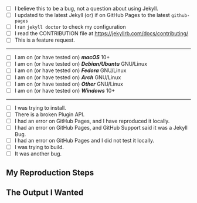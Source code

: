 <!--
  Hi! Thanks for considering to file a bug with Jekyll. Please take the time to
  answer the basic questions. You can convert `[ ]` into `[x]` to check boxes (or submit
  and check.) If there is no need for certain fields like output and redirection, please delete
  those headers before submitting. We know not all tickets require those steps.
  Otherwise, please try to be as detailed as possible.

  If you are unsure this is a bug in Jekyll, or this is a bug caused
  by a plugin that isn't directly related to Jekyll, or if this is just
  a generic usage question, please consider asking your question at
  https://talk.jekyllrb.com where non-bug questions go.

  Thanks!
-->

- [ ] I believe this to be a bug, not a question about using Jekyll.
- [ ] I updated to the latest Jekyll (or) if on GitHub Pages to the latest `github-pages`
- [ ] I ran `jekyll doctor` to check my configuration
- [ ] I read the CONTRIBUTION file at https://jekyllrb.com/docs/contributing/
- [ ] This is a feature request.

---

- [ ] I am on (or have tested on) ***macOS*** 10+
- [ ] I am on (or have tested on) ***Debian/Ubuntu*** GNU/Linux
- [ ] I am on (or have tested on) ***Fedora*** GNU/Linux
- [ ] I am on (or have tested on) ***Arch*** GNU/Linux
- [ ] I am on (or have tested on) ***Other*** GNU/Linux
- [ ] I am on (or have tested on) ***Windows*** 10+

<!--
  Other GNU/Linux includes Scientific GNU/Linux, CentOS GNU/Linux, and others.
  If you are on a minor sub-distro (such as ElementaryOS which does not diverge from
  Ubuntu much, please check the parent distro. Kubuntu, Edubuntu, Lubuntu should
  also be flagged as Ubuntu as their packages come from upstream Ubuntu.
-->

---

- [ ] I was trying to install.
- [ ] There is a broken Plugin API.
- [ ] I had an error on GitHub Pages, and I have reproduced it locally.
- [ ] I had an error on GitHub Pages, and GitHub Support said it was a Jekyll Bug.
- [ ] I had an error on GitHub Pages and I did not test it locally.
- [ ] I was trying to build.
- [ ] It was another bug.

## My Reproduction Steps

<!--
  If this error occured on GitHub Pages, please try to provide us with logs,
  and look at them yourself, to determine if this is an actual Jekyll bug. In
  the event you are unsure, file a ticket, however, when you do please provide
  the logs (strip them of personal information.)

  If you have trouble finding your logs, please email support@github.com and
  they will happily help you. If you cannot find logs, please try your best to
  replicate it locally because we cannot fix a problem if we do not know
  exactly what caused it, or within a relatively close distance.
-->

<!--
  Insert the steps you took to for this problem to exist. Such as the
  directories you created and, the full command you ran, and include any
  plugins you have installed, this is very important.

  If your steps are complicated, you can also submit a GitHub
  repository (please no zips, they will be removed and rejected by maintainers,)
  and just supply a command for us to reproduce it ourselves.
-->

## The Output I Wanted

<!--
  Insert the output from the command. Alter it as little as you can.
  The minimum should be personal information. Though we normally don't log
  anything like that so there should be no need to alter it.
-->
